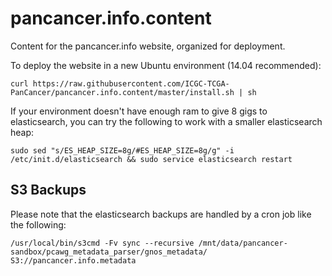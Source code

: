 pancancer.info.content
======================

Content for the pancancer.info website, organized for deployment.

To deploy the website in a new Ubuntu environment (14.04 recommended):
```
curl https://raw.githubusercontent.com/ICGC-TCGA-PanCancer/pancancer.info.content/master/install.sh | sh
```


If your environment doesn't have enough ram to give 8 gigs to elasticsearch, you can try the following to work
with a smaller elasticsearch heap:
```
sudo sed "s/ES_HEAP_SIZE=8g/#ES_HEAP_SIZE=8g/g" -i /etc/init.d/elasticsearch && sudo service elasticsearch restart
```

## S3 Backups

Please note that the elasticsearch backups are handled by a cron job like the following:
```
/usr/local/bin/s3cmd -Fv sync --recursive /mnt/data/pancancer-sandbox/pcawg_metadata_parser/gnos_metadata/ S3://pancancer.info.metadata
```
